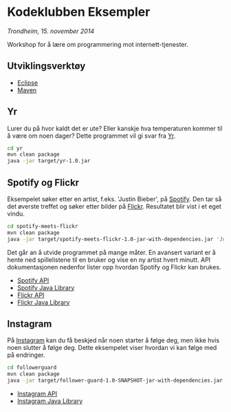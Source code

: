 Kodeklubben  Eksempler 
===========
*Trondheim, 15. november 2014*

Workshop for å lære om programmering mot internett-tjenester.
 
## Utviklingsverktøy
 - [Eclipse](https://www.eclipse.org/downloads/)
 - [Maven](http://maven.apache.org/download.cgi)

## Yr
Lurer du på hvor kaldt det er ute? Eller kanskje hva temperaturen kommer til å være om noen dager? Dette programmet vil gi svar fra [Yr](http://www.yr.no/).
```sh
cd yr
mvn clean package
java -jar target/yr-1.0.jar
```

## Spotify og Flickr
Eksempelet søker etter en artist, f.eks. 'Justin Bieber', på [Spotify](https://www.spotify.com/). Den tar så det øverste treffet og søker etter bilder på [Flickr](https://www.flickr.com/). Resultatet blir vist i et eget vindu.
```sh
cd spotify-meets-flickr
mvn clean package
java -jar target/spotify-meets-flickr-1.0-jar-with-dependencies.jar 'Justin Bieber'
```

Det går an å utvide programmet på mange måter. En avansert variant er å hente ned spillelistene til en bruker og vise en ny artist hvert minutt. API dokumentasjonen nedenfor lister opp hvordan Spotify og Flickr kan brukes.

 - [Spotify API](https://developer.spotify.com/web-api/)
 - [Spotify Java Library](https://github.com/thelinmichael/spotify-web-api-java)
 - [Flickr API](https://www.flickr.com/services/api/)
 - [Flickr Java Library](https://github.com/callmeal/Flickr4Java)

## Instagram
På [Instagram](http://instagram.com/) kan du få beskjed når noen starter å følge deg, men ikke hvis noen slutter å følge deg. Dette eksempelet viser hvordan vi kan følge med på endringer.
```sh
cd followerguard
mvn clean package
java -jar target/follower-guard-1.0-SNAPSHOT-jar-with-dependencies.jar
```

 - [Instagram API](http://instagram.com/developer/)
 - [Instagram Java Library](https://github.com/sachin-handiekar/jInstagram)
